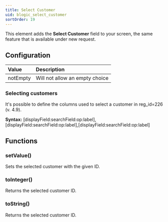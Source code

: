 ```yaml
---
title: Select Customer
uid: blogic_select_customer
sortOrder: 19
---
```


This element adds the **Select Customer** field to your screen, the same feature that is available under new request.

## Configuration

| Value              | Description                    |
|:-------------------|:-------------------------------|
| notEmpty           | Will not allow an empty choice |

### Selecting customers

It's possible to define the columns used to select a customer in reg_id=226 (v. 4.9).

**Syntax:**
[displayField:searchField:op:label],[displayField:searchField:op:label],[displayField:searchField:op:label]

## Functions

### setValue()

Sets the selected customer with the given ID.

### toInteger()

Returns the selected customer ID.

### toString()

Returns the selected customer ID.
